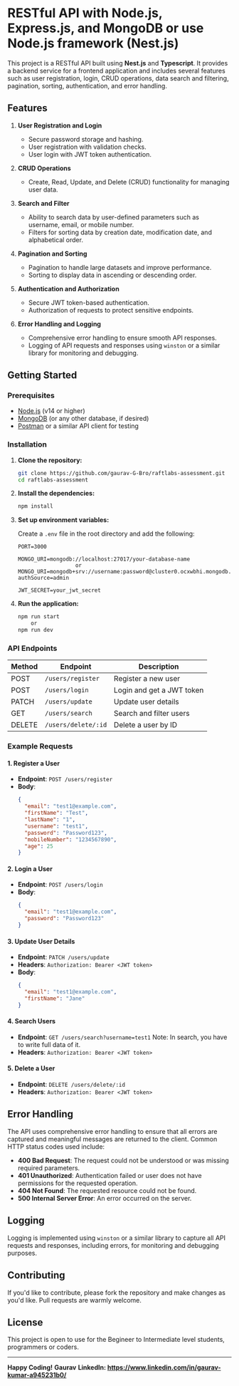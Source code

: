 # RESTful API with Node.js, Express.js, and MongoDB or use Node.js framework (Nest.js)

This project is a RESTful API built using **Nest.js** and **Typescript**. It provides a backend service for a frontend application and includes several features such as user registration, login, CRUD operations, data search and filtering, pagination, sorting, authentication, and error handling.

## Features

1. **User Registration and Login**
   - Secure password storage and hashing.
   - User registration with validation checks.
   - User login with JWT token authentication.

2. **CRUD Operations**
   - Create, Read, Update, and Delete (CRUD) functionality for managing user data.

3. **Search and Filter**
   - Ability to search data by user-defined parameters such as username, email, or mobile number.
   - Filters for sorting data by creation date, modification date, and alphabetical order.

4. **Pagination and Sorting**
   - Pagination to handle large datasets and improve performance.
   - Sorting to display data in ascending or descending order.

5. **Authentication and Authorization**
   - Secure JWT token-based authentication.
   - Authorization of requests to protect sensitive endpoints.

6. **Error Handling and Logging**
   - Comprehensive error handling to ensure smooth API responses.
   - Logging of API requests and responses using `winston` or a similar library for monitoring and debugging.

## Getting Started

### Prerequisites

- [Node.js](https://nodejs.org/) (v14 or higher)
- [MongoDB](https://www.mongodb.com/) (or any other database, if desired)
- [Postman](https://www.postman.com/) or a similar API client for testing

### Installation

1. **Clone the repository:**
    ```bash
    git clone https://github.com/gaurav-G-Bro/raftlabs-assessment.git
    cd raftlabs-assessment
    ```

2. **Install the dependencies:**
    ```bash
    npm install
    ```

3. **Set up environment variables:**

   Create a `.env` file in the root directory and add the following:

    ```env
    PORT=3000

    MONGO_URI=mongodb://localhost:27017/your-database-name
                      or
    MONGO_URI=mongodb+srv://username:password@cluster0.ocxwbhi.mongodb.net/database_name?authSource=admin

    JWT_SECRET=your_jwt_secret
    ```

4. **Run the application:**
    ```bash
    npm run start 
        or 
    npm run dev
    ```

### API Endpoints

| Method | Endpoint               | Description                                 |
|--------|------------------------|---------------------------------------------|
| POST   | `/users/register`      | Register a new user                         |
| POST   | `/users/login`         | Login and get a JWT token                   |
| PATCH  | `/users/update`        | Update user details                         |
| GET    | `/users/search`        | Search and filter users                     |
| DELETE | `/users/delete/:id`    | Delete a user by ID                         |

### Example Requests

#### 1. **Register a User**

- **Endpoint**: `POST /users/register`
- **Body**:
    ```json
    {
      "email": "test1@example.com",
      "firstName": "Test",
      "lastName": "1",
      "username": "test1",
      "password": "Password123",
      "mobileNumber": "1234567890",
      "age": 25
    }
    ```

#### 2. **Login a User**

- **Endpoint**: `POST /users/login`
- **Body**:
    ```json
    {
      "email": "test1@example.com",
      "password": "Password123"
    }
    ```

#### 3. **Update User Details**

- **Endpoint**: `PATCH /users/update`
- **Headers**: `Authorization: Bearer <JWT token>`
- **Body**:
    ```json
    {
      "email": "test1@example.com",
      "firstName": "Jane"
    }
    ```

#### 4. **Search Users**

- **Endpoint**: `GET /users/search?username=test1` Note: In search, you have to write full data of it.
- **Headers**: `Authorization: Bearer <JWT token>`

#### 5. **Delete a User**

- **Endpoint**: `DELETE /users/delete/:id`
- **Headers**: `Authorization: Bearer <JWT token>`

## Error Handling

The API uses comprehensive error handling to ensure that all errors are captured and meaningful messages are returned to the client. Common HTTP status codes used include:

- **400 Bad Request**: The request could not be understood or was missing required parameters.
- **401 Unauthorized**: Authentication failed or user does not have permissions for the requested operation.
- **404 Not Found**: The requested resource could not be found.
- **500 Internal Server Error**: An error occurred on the server.

## Logging

Logging is implemented using `winston` or a similar library to capture all API requests and responses, including errors, for monitoring and debugging purposes.

## Contributing

If you'd like to contribute, please fork the repository and make changes as you'd like. Pull requests are warmly welcome.

## License

This project is open to use for the Begineer to Intermediate level students, programmers or coders.

---

**Happy Coding!**
**Gaurav**
**LinkedIn: https://www.linkedin.com/in/gaurav-kumar-a945231b0/**
